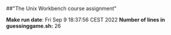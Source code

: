
##"The Unix Workbench course assignment"

**Make run date**: Fri Sep  9 18:37:56 CEST 2022
**Number of lines in guessinggame.sh:** 26

